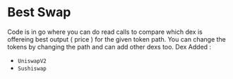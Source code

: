 # Best Swap
Code is in go where you can do read calls to compare which dex is offereing best output ( price ) for the given token path. 
You can change the tokens by changing the path and can add other dexs too. 
Dex Added : 
- ```UniswapV2```
- ```Sushiswap```

